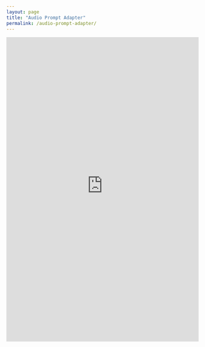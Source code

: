 ```yaml
---
layout: page
title: "Audio Prompt Adapter"
permalink: /audio-prompt-adapter/
---
```

<iframe src="https://young-almond-689.notion.site/Audio-Prompt-Adapter-fbbfeb0608664f61a6bf894d56e85820" width="100%" height="800px" style="border:none;"></iframe>
